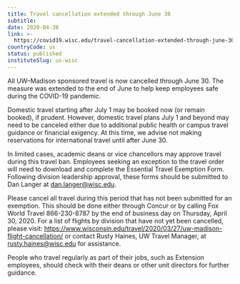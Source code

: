 ```yaml
---
title: Travel cancellation extended through June 30
subtitle: 
date: 2020-04-30
link: >-
  https://covid19.wisc.edu/travel-cancellation-extended-through-june-30/
countryCode: us
status: published
instituteSlug: us-wisc
---
```

All UW–Madison sponsored travel is now cancelled through June 30. The measure was extended to the end of June to help keep employees safe during the COVID-19 pandemic.

Domestic travel starting after July 1 may be booked now (or remain booked), if prudent. However, domestic travel plans July 1 and beyond may need to be canceled either due to additional public health or campus travel guidance or financial exigency. At this time, we advise not making reservations for international travel until after June 30.

In limited cases, academic deans or vice chancellors may approve travel during this travel ban. Employees seeking an exception to the travel order will need to download and complete the Essential Travel Exemption Form. Following division leadership approval, these forms should be submitted to Dan Langer at dan.langer@wisc.edu.

Please cancel all travel during this period that has not been submitted for an exemption. This should be done either through Concur or by calling Fox World Travel 866-230-8787 by the end of business day on Thursday, April 30, 2020. For a list of flights by division that have not yet been cancelled, please visit: https://www.wisconsin.edu/travel/2020/03/27/uw-madison-flight-cancellation/ or contact Rusty Haines, UW Travel Manager, at rusty.haines@wisc.edu for assistance.

People who travel regularly as part of their jobs, such as Extension employees, should check with their deans or other unit directors for further guidance.